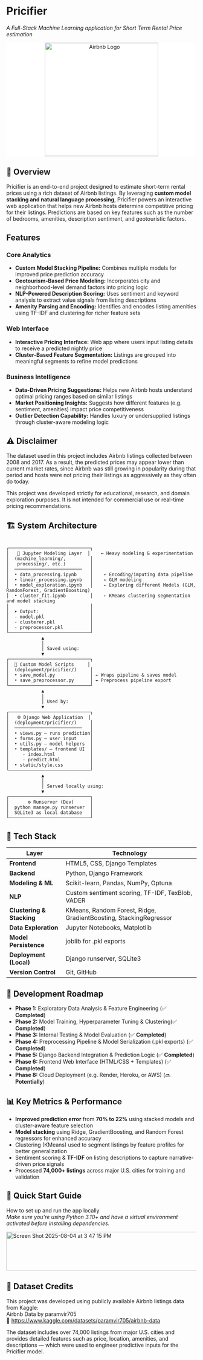 # **Pricifier**             
*A Full-Stack Machine Learning application for Short Term Rental Price estimation*  

<div align="center" style="background-color: white;">
  <img src="https://upload.wikimedia.org/wikipedia/commons/thumb/6/69/Airbnb_Logo_Bélo.svg/2560px-Airbnb_Logo_Bélo.svg.png" alt="Airbnb Logo" width="300"/>
</div>



## **📌 Overview**
Pricifier is an end-to-end project designed to estimate short-term rental prices using a rich dataset of Airbnb listings. By leveraging **custom model stacking and natural language processing**, Pricifier powers an interactive web application that helps new Airbnb hosts determine competitive pricing for their listings. Predictions are based on key features such as the number of bedrooms, amenities, description sentiment, and geotouristic factors.

## Features

### Core Analytics
- **Custom Model Stacking Pipeline:** Combines multiple models for improved price prediction accuracy  
- **Geotourism-Based Price Modeling:** Incorporates city and neighborhood-level demand factors into pricing logic  
- **NLP-Powered Description Scoring:** Uses sentiment and keyword analysis to extract value signals from listing descriptions  
- **Amenity Parsing and Encoding:** Identifies and encodes listing amenities using TF-IDF and clustering for richer feature sets

### Web Interface
- **Interactive Pricing Interface:** Web app where users input listing details to receive a predicted nightly price
- **Cluster-Based Feature Segmentation:** Listings are grouped into meaningful segments to refine model predictions

### Business Intelligence
- **Data-Driven Pricing Suggestions:** Helps new Airbnb hosts understand optimal pricing ranges based on similar listings
- **Market Positioning Insights:** Suggests how different features (e.g. sentiment, amenities) impact price competitiveness  
- **Outlier Detection Capability:** Handles luxury or undersupplied listings through cluster-aware modeling logic  
 
## **⚠️ Disclaimer**
The dataset used in this project includes Airbnb listings collected between 2008 and 2017. As a result, the predicted prices may appear lower than current market rates, since Airbnb was still growing in popularity during that period and hosts were not pricing their listings as aggressively as they often do today.  <br>

This project was developed strictly for educational, research, and domain exploration purposes. It is not intended for commercial use or real-time pricing recommendations. <br>

## **🏗 System Architecture**
```

┌──────────────────────────────┐
│   🧪 Jupyter Modeling Layer  │    ← Heavy modeling & experimentation
│  (machine_learning/,         │
│   processing/, etc.)         │
│  ─────────────────────────   │
│  • data_processing.ipynb     │    ← Encoding/imputing data pipeline   
│  • linear_processing.ipynb   │    ← GLM modeling  
│  • model_exploration.ipynb   │    ← Exploring different Models (GLM, RandomForest, GradientBoosting)
│  • cluster_fit.ipynb         │    ← KMeans clustering segmentation and model stacking  
│                              │
│  ➤ Output:                   │
│  - model.pkl                 │
│  - clusterer.pkl             │
│  - preprocessor.pkl          │
└──────────────────────────────┘
             ▲
             │
             │ Saved using:
             ▼
┌──────────────────────────────┐
│  🔧 Custom Model Scripts     │
│  (deployment/pricifier/)     │
│  • save_model.py             │ ← Wraps pipeline & saves model  
│  • save_preprocessor.py      │ ← Preprocess pipeline export  
└──────────────────────────────┘
             ▲
             │
             │ Used by:
             ▼
┌──────────────────────────────┐
│   🌐 Django Web Application  │
│  (deployment/pricifier/)     │
│  ─────────────────────────   │
│  • views.py – runs prediction│
│  • forms.py – user input     │
│  • utils.py – model helpers  │
│  • templates/ – frontend UI  │
│     - index.html             │
│     - predict.html           │
│  • static/style.css          │
└──────────────────────────────┘
             ▲
             │
             │ Served locally using:
             ▼
┌──────────────────────────────┐
│       ⚙ Runserver (Dev)      │
│  python manage.py runserver  │
│  SQLite3 as local database   │
└──────────────────────────────┘

```


## **📐 Tech Stack**

| **Layer**           | **Technology** |
|---------------------|----------------|
| **Frontend**        | HTML5, CSS, Django Templates |
| **Backend**         | Python, Django Framework |
| **Modeling & ML**        | Scikit-learn, Pandas, NumPy, Optuna |
| **NLP**        | Custom sentiment scoring, TF-IDF, TexBlob, VADER |
| **Clustering & Stacking**    | KMeans, Random Forest, Ridge, GradientBoosting, StackingRegressor |
| **Data Exploration** | Jupyter Notebooks, Matplotlib |
| **Model Persistence** | joblib for .pkl exports |
| **Deployment (Local)**      | Django runserver, SQLite3 |
| **Version Control**      | Git, GitHub |


## **📅 Development Roadmap**

- **Phase 1:** Exploratory Data Analysis & Feature Engineering (✅ **Completed**)
- **Phase 2:** Model Training, Hyperparameter Tuning & Clustering(✅ **Completed**)
- **Phase 3:** Internal Testing & Model Evaluation (✅ **Completed**)
- **Phase 4:** Preprocessing Pipeline & Model Serialization (.pkl exports) (✅ **Completed**)
- **Phase 5:** Django Backend Integration & Prediction Logic (✅ **Completed**)
- **Phase 6:** Frontend Web Interface (HTML/CSS + Templates) (✅ **Completed**)
- **Phase 8:** Cloud Deployment (e.g. Render, Heroku, or AWS) (🔜 **Potentially**)

## **📊 Key Metrics & Performance**
- **Improved prediction error** from **70% to 22%** using stacked models and cluster-aware feature selection
- **Model stacking** using Ridge, GradientBoosting, and Random Forest regressors for enhanced accuracy
- Clustering (KMeans) used to segment listings by feature profiles for better generalization
- Sentiment scoring & **TF-IDF** on listing descriptions to capture narrative-driven price signals
- Processed **74,000+ listings** across major U.S. cities for training and validation

## **🚀 Quick Start Guide**
How to set up and run the app locally <br>
*Make sure you’re using Python 3.10+ and have a virtual environment activated before installing dependencies.* <br>
  
<img width="516" height="103" alt="Screen Shot 2025-08-04 at 3 47 15 PM" src="https://github.com/user-attachments/assets/12c692a9-3475-429f-85f7-970f0d8dc8d8" />

## **📂 Dataset Credits**
This project was developed using publicly available Airbnb listings data from Kaggle: <br>
Airbnb Data by paramvir705 <br>
🔗 https://www.kaggle.com/datasets/paramvir705/airbnb-data <br>

The dataset includes over 74,000 listings from major U.S. cities and provides detailed features such as price, location, amenities, and descriptions — which were used to engineer predictive inputs for the Pricifier model.


